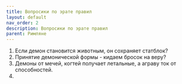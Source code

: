 ```yaml
---
title: Вопросики по эрате правил
layout: default
nav_order: 2
description: Вопросики по эрате правил
parent: Римляне
---
```


1) Если демон становится животным, он сохраняет статблок?
2) Принятие демонической формы - кидаем бросок на веру?
3) Демоны от мечей, когтей получает летальные, а аграву ток от способностей.
4) 
